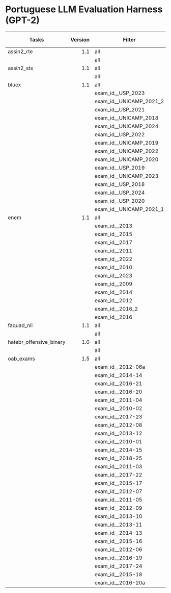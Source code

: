 # Portuguese LLM Evaluation Harness (GPT-2)

|            Tasks            |Version|        Filter         |n-shot| Metric |Value |   |Stderr|
|-----------------------------|------:|-----------------------|-----:|--------|-----:|---|------|
|assin2_rte                   |    1.1|all                    |    15|f1_macro|0.3326|±  |0.0032|
|                             |       |all                    |    15|acc     |0.4984|±  |0.0071|
|assin2_sts                   |    1.1|all                    |    15|pearson |0.0000|±  |     0|
|                             |       |all                    |    15|mse     |1.8790|±  |N/A   |
|bluex                        |    1.1|all                    |     3|acc     |0.1043|±  |0.0066|
|                             |       |exam_id__USP_2023      |     3|acc     |0.0909|±  |0.0249|
|                             |       |exam_id__UNICAMP_2021_2|     3|acc     |0.0784|±  |0.0218|
|                             |       |exam_id__USP_2021      |     3|acc     |0.0577|±  |0.0187|
|                             |       |exam_id__UNICAMP_2018  |     3|acc     |0.0741|±  |0.0205|
|                             |       |exam_id__UNICAMP_2024  |     3|acc     |0.1111|±  |0.0271|
|                             |       |exam_id__USP_2022      |     3|acc     |0.1224|±  |0.0270|
|                             |       |exam_id__UNICAMP_2019  |     3|acc     |0.1000|±  |0.0246|
|                             |       |exam_id__UNICAMP_2022  |     3|acc     |0.1538|±  |0.0333|
|                             |       |exam_id__UNICAMP_2020  |     3|acc     |0.1091|±  |0.0243|
|                             |       |exam_id__USP_2019      |     3|acc     |0.1250|±  |0.0303|
|                             |       |exam_id__UNICAMP_2023  |     3|acc     |0.2093|±  |0.0357|
|                             |       |exam_id__USP_2018      |     3|acc     |0.0556|±  |0.0180|
|                             |       |exam_id__USP_2024      |     3|acc     |0.0732|±  |0.0235|
|                             |       |exam_id__USP_2020      |     3|acc     |0.1071|±  |0.0238|
|                             |       |exam_id__UNICAMP_2021_1|     3|acc     |0.1304|±  |0.0287|
|enem                         |    1.1|all                    |     3|acc     |0.1120|±  |0.0048|
|                             |       |exam_id__2013          |     3|acc     |0.0926|±  |0.0161|
|                             |       |exam_id__2015          |     3|acc     |0.0840|±  |0.0147|
|                             |       |exam_id__2017          |     3|acc     |0.0862|±  |0.0151|
|                             |       |exam_id__2011          |     3|acc     |0.1453|±  |0.0188|
|                             |       |exam_id__2022          |     3|acc     |0.1654|±  |0.0186|
|                             |       |exam_id__2010          |     3|acc     |0.0940|±  |0.0156|
|                             |       |exam_id__2023          |     3|acc     |0.1630|±  |0.0184|
|                             |       |exam_id__2009          |     3|acc     |0.0696|±  |0.0138|
|                             |       |exam_id__2014          |     3|acc     |0.1009|±  |0.0167|
|                             |       |exam_id__2012          |     3|acc     |0.0948|±  |0.0157|
|                             |       |exam_id__2016_2        |     3|acc     |0.1301|±  |0.0175|
|                             |       |exam_id__2016          |     3|acc     |0.0992|±  |0.0157|
|faquad_nli                   |    1.1|all                    |    15|f1_macro|0.4352|±  |0.0136|
|                             |       |all                    |    15|acc     |0.4585|±  |0.0139|
|hatebr_offensive_binary      |    1.0|all                    |    25|f1_macro|0.3368|±  |0.0046|
|                             |       |all                    |    25|acc     |0.4993|±  |0.0095|
|oab_exams                    |    1.5|all                    |     3|acc     |0.1312|±  |0.0042|
|                             |       |exam_id__2012-06a      |     3|acc     |0.1625|±  |0.0239|
|                             |       |exam_id__2014-14       |     3|acc     |0.1750|±  |0.0245|
|                             |       |exam_id__2016-21       |     3|acc     |0.1625|±  |0.0238|
|                             |       |exam_id__2016-20       |     3|acc     |0.1125|±  |0.0204|
|                             |       |exam_id__2011-04       |     3|acc     |0.1125|±  |0.0204|
|                             |       |exam_id__2010-02       |     3|acc     |0.1100|±  |0.0180|
|                             |       |exam_id__2017-23       |     3|acc     |0.1750|±  |0.0246|
|                             |       |exam_id__2012-08       |     3|acc     |0.1000|±  |0.0193|
|                             |       |exam_id__2013-12       |     3|acc     |0.0875|±  |0.0182|
|                             |       |exam_id__2010-01       |     3|acc     |0.0471|±  |0.0132|
|                             |       |exam_id__2014-15       |     3|acc     |0.1410|±  |0.0227|
|                             |       |exam_id__2018-25       |     3|acc     |0.2000|±  |0.0259|
|                             |       |exam_id__2011-03       |     3|acc     |0.1212|±  |0.0189|
|                             |       |exam_id__2017-22       |     3|acc     |0.2000|±  |0.0257|
|                             |       |exam_id__2015-17       |     3|acc     |0.1282|±  |0.0218|
|                             |       |exam_id__2012-07       |     3|acc     |0.1000|±  |0.0194|
|                             |       |exam_id__2011-05       |     3|acc     |0.1750|±  |0.0245|
|                             |       |exam_id__2012-09       |     3|acc     |0.0649|±  |0.0161|
|                             |       |exam_id__2013-10       |     3|acc     |0.1000|±  |0.0193|
|                             |       |exam_id__2013-11       |     3|acc     |0.1000|±  |0.0193|
|                             |       |exam_id__2014-13       |     3|acc     |0.1250|±  |0.0213|
|                             |       |exam_id__2015-16       |     3|acc     |0.1500|±  |0.0230|
|                             |       |exam_id__2012-06       |     3|acc     |0.1250|±  |0.0213|
|                             |       |exam_id__2016-19       |     3|acc     |0.1154|±  |0.0209|
|                             |       |exam_id__2017-24       |     3|acc     |0.1875|±  |0.0253|
|                             |       |exam_id__2015-18       |     3|acc     |0.1625|±  |0.0238|
|                             |       |exam_id__2016-20a      |     3|acc     |0.1125|±  |0.0203|
